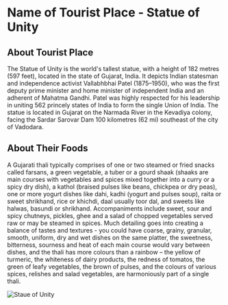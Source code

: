# Name of Tourist Place - Statue of Unity

## About Tourist Place 
The Statue of Unity is the world's tallest statue, with a height of 182 metres (597 feet), located in the state of Gujarat, India.
It depicts Indian statesman and independence activist Vallabhbhai Patel (1875–1950), who was the first deputy prime minister and home minister
of independent India and an adherent of Mahatma Gandhi. Patel was highly respected for his leadership in uniting 562 princely states of India to
form the single Union of India. The statue is located in Gujarat on the Narmada River in the Kevadiya colony, facing the Sardar Sarovar Dam 100 kilometres
(62 mi) southeast of the city of Vadodara.

## About Their Foods
A Gujarati thali typically comprises of  one or two steamed or fried snacks called farsans, a green vegetable, a tuber or a gourd shaak
(shaaks are main courses with vegetables and spices mixed together into a curry or a spicy dry dish), a kathol (braised pulses like beans, chickpea or dry peas),
one or more yogurt dishes like dahi, kadhi (yogurt and pulses soup), raita or sweet shrikhand, rice or khichdi, daal usually toor dal, and sweets like halwas,
basundi or shrikhand. Accompaniments include sweet, sour and spicy chutneys, pickles, ghee and a salad of chopped vegetables served raw or may be steamed in spices.
Much detailing goes into creating a balance of tastes and textures - you could have coarse, grainy, granular, smooth, uniform, dry and wet dishes on the same platter,
the sweetness, bitterness, sourness and heat of each main course would vary between dishes, and the thali has more colours than a rainbow – the yellow of turmeric,
the whiteness of dairy products, the redness of tomatos, the green of leafy vegetables, the brown of pulses, and the colours of various spices, relishes and salad
vegetables, are harmoniously part of a single thali. 

<img align="center" src="https://www.google.com/url?sa=i&url=https%3A%2F%2Fen.wikipedia.org%2Fwiki%2FStatue_of_Unity&psig=AOvVaw1yiCR4lF9kpc5nE-jv1IGd&ust=1666504602530000&source=images&cd=vfe&ved=0CA0QjRxqFwoTCPCDwcqT8_oCFQAAAAAdAAAAABAD" alt="Staue of Unity"/>

<!--Example: <img align="center" src="https://lotustours.in/assets/img/taj/photo-room-detail-1.jpg" alt="Taj Mahal"/> -->
